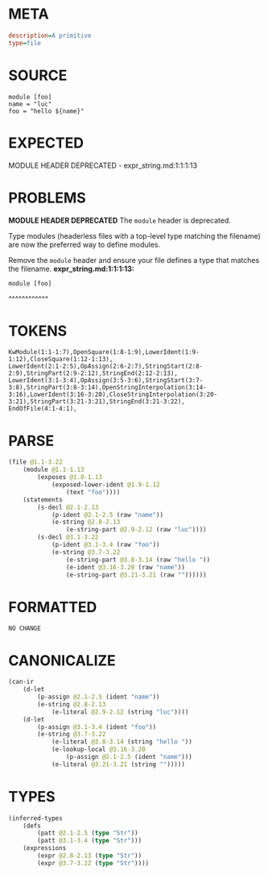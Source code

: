 # META
~~~ini
description=A primitive
type=file
~~~
# SOURCE
~~~roc
module [foo]
name = "luc"
foo = "hello ${name}"
~~~
# EXPECTED
MODULE HEADER DEPRECATED - expr_string.md:1:1:1:13
# PROBLEMS
**MODULE HEADER DEPRECATED**
The `module` header is deprecated.

Type modules (headerless files with a top-level type matching the filename) are now the preferred way to define modules.

Remove the `module` header and ensure your file defines a type that matches the filename.
**expr_string.md:1:1:1:13:**
```roc
module [foo]
```
^^^^^^^^^^^^


# TOKENS
~~~zig
KwModule(1:1-1:7),OpenSquare(1:8-1:9),LowerIdent(1:9-1:12),CloseSquare(1:12-1:13),
LowerIdent(2:1-2:5),OpAssign(2:6-2:7),StringStart(2:8-2:9),StringPart(2:9-2:12),StringEnd(2:12-2:13),
LowerIdent(3:1-3:4),OpAssign(3:5-3:6),StringStart(3:7-3:8),StringPart(3:8-3:14),OpenStringInterpolation(3:14-3:16),LowerIdent(3:16-3:20),CloseStringInterpolation(3:20-3:21),StringPart(3:21-3:21),StringEnd(3:21-3:22),
EndOfFile(4:1-4:1),
~~~
# PARSE
~~~clojure
(file @1.1-3.22
	(module @1.1-1.13
		(exposes @1.8-1.13
			(exposed-lower-ident @1.9-1.12
				(text "foo"))))
	(statements
		(s-decl @2.1-2.13
			(p-ident @2.1-2.5 (raw "name"))
			(e-string @2.8-2.13
				(e-string-part @2.9-2.12 (raw "luc"))))
		(s-decl @3.1-3.22
			(p-ident @3.1-3.4 (raw "foo"))
			(e-string @3.7-3.22
				(e-string-part @3.8-3.14 (raw "hello "))
				(e-ident @3.16-3.20 (raw "name"))
				(e-string-part @3.21-3.21 (raw ""))))))
~~~
# FORMATTED
~~~roc
NO CHANGE
~~~
# CANONICALIZE
~~~clojure
(can-ir
	(d-let
		(p-assign @2.1-2.5 (ident "name"))
		(e-string @2.8-2.13
			(e-literal @2.9-2.12 (string "luc"))))
	(d-let
		(p-assign @3.1-3.4 (ident "foo"))
		(e-string @3.7-3.22
			(e-literal @3.8-3.14 (string "hello "))
			(e-lookup-local @3.16-3.20
				(p-assign @2.1-2.5 (ident "name")))
			(e-literal @3.21-3.21 (string "")))))
~~~
# TYPES
~~~clojure
(inferred-types
	(defs
		(patt @2.1-2.5 (type "Str"))
		(patt @3.1-3.4 (type "Str")))
	(expressions
		(expr @2.8-2.13 (type "Str"))
		(expr @3.7-3.22 (type "Str"))))
~~~
